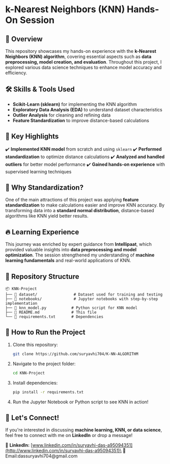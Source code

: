 # k-Nearest Neighbors (KNN) Hands-On Session

## 📌 Overview

This repository showcases my hands-on experience with the **k-Nearest Neighbors (KNN) algorithm**, covering essential aspects such as **data preprocessing, model creation, and evaluation**. Throughout this project, I explored various data science techniques to enhance model accuracy and efficiency.

## 🛠 Skills & Tools Used

- **Scikit-Learn (sklearn)** for implementing the KNN algorithm
- **Exploratory Data Analysis (EDA)** to understand dataset characteristics
- **Outlier Analysis** for cleaning and refining data
- **Feature Standardization** to improve distance-based calculations

## 🚀 Key Highlights

✔️ **Implemented KNN model** from scratch and using `sklearn`
✔️ **Performed standardization** to optimize distance calculations
✔️ **Analyzed and handled outliers** for better model performance
✔️ **Gained hands-on experience** with supervised learning techniques

## 🎯 Why Standardization?

One of the main attractions of this project was applying **feature standardization** to make calculations easier and improve KNN accuracy. By transforming data into a **standard normal distribution**, distance-based algorithms like KNN yield better results.

## 🔥 Learning Experience

This journey was enriched by expert guidance from **Intellipaat**, which provided valuable insights into **data preprocessing and model optimization**. The session strengthened my understanding of **machine learning fundamentals** and real-world applications of KNN.

## 📂 Repository Structure

```
📦 KNN-Project
├── 📁 dataset/                # Dataset used for training and testing
├── 📁 notebooks/              # Jupyter notebooks with step-by-step implementation
├── 📜 knn_model.py           # Python script for KNN model
├── 📜 README.md              # This file
└── 📜 requirements.txt       # Dependencies
```

## 📌 How to Run the Project

1. Clone this repository:
   ```bash
   git clone https://github.com/suryavhi704/K-NN-ALGORITHM
   ```
2. Navigate to the project folder:
   ```bash
   cd KNN-Project
   ```
3. Install dependencies:
   ```bash
   pip install -r requirements.txt
   ```
4. Run the Jupyter Notebook or Python script to see KNN in action!

## 📢 Let's Connect!

If you're interested in discussing **machine learning, KNN, or data science**, feel free to connect with me on **LinkedIn** or drop a message!

📩 **LinkedIn:** [www.linkedin.com/in/suryavhi-das-a95094351](http://www.linkedin.com/in/suryavhi-das-a95094351)\
📧 Email\:dassuryavhi704\@gmail.com

